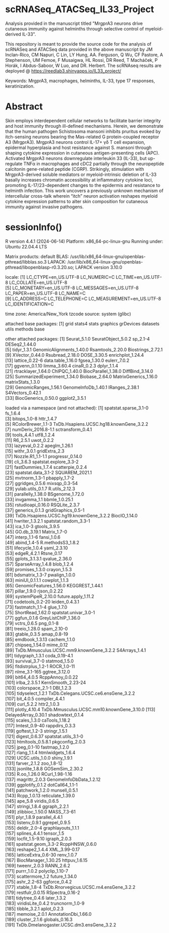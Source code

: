 # scRNASeq_ATACSeq_IL33_Project

Analysis provided in the manuscript titled "MrgprA3 neurons drive cutaneous immunity against helminths through selective control of myeloid-derived IL-33".

This repository is meant to provide the source code for the analysis of scRNASeq and ATACSeq data provided in the above manuscript by JM Inclan-Rico, CM Napuri, C Lin, LY Hung, AA. Ferguson, Q Wu, CF Pastore, A Stephenson, UM Femoe, F Musaigwa, HL Rossi, DR Reed, T Macháček, P Horák, I Abdus-Saboor, W Luo, and DR. Herbert. The scRNAseq results are deployed @ https://reedlab3.shinyapps.io/IL33_project/


Keywords: MrgprA3, macrophages, helminths, IL-33, type 17 responses, keratinization.

# Abstract
Skin employs interdependent cellular networks to facilitate barrier integrity and host immunity through ill-defined mechanisms. Herein, we demonstrate that the human pathogen Schistosoma mansoni inhibits pruritus evoked by itch-sensing neurons bearing the Mas-related G protein-coupled receptor A3 (MrgprA3). MrgprA3 neurons control IL-17+ γδ T cell expansion, epidermal hyperplasia and host resistance against S. mansoni through shaping cytokine expression in cutaneous antigen-presenting cells (APC). Activated MrgprA3 neurons downregulate interleukin 33 (IL-33), but up-regulate TNFα in macrophages and cDC2 partially through the neuropeptide calcitonin gene-related peptide (CGRP). Strikingly, stimulation with MrgprA3-derived soluble mediators or myeloid-intrinsic deletion of IL-33 basally increases chromatin accessibility at inflammatory cytokine loci, promoting IL-17/23-dependent changes to the epidermis and resistance to helminth infection. This work uncovers a previously unknown mechanism of intercellular cross-talk wherein “itch” neuron activation reshapes myeloid cytokine expression patterns to alter skin composition for cutaneous immunity against invasive pathogens.


# sessionInfo()
R version 4.4.1 (2024-06-14)
Platform: x86_64-pc-linux-gnu
Running under: Ubuntu 22.04.4 LTS

Matrix products: default
BLAS:   /usr/lib/x86_64-linux-gnu/openblas-pthread/libblas.so.3 
LAPACK: /usr/lib/x86_64-linux-gnu/openblas-pthread/libopenblasp-r0.3.20.so;  LAPACK version 3.10.0

locale:
 [1] LC_CTYPE=en_US.UTF-8       LC_NUMERIC=C               LC_TIME=en_US.UTF-8        LC_COLLATE=en_US.UTF-8    
 [5] LC_MONETARY=en_US.UTF-8    LC_MESSAGES=en_US.UTF-8    LC_PAPER=en_US.UTF-8       LC_NAME=C                 
 [9] LC_ADDRESS=C               LC_TELEPHONE=C             LC_MEASUREMENT=en_US.UTF-8 LC_IDENTIFICATION=C       

time zone: America/New_York
tzcode source: system (glibc)

attached base packages:
[1] grid      stats4    stats     graphics  grDevices datasets  utils     methods   base     

other attached packages:
 [1] Seurat_5.1.0                SeuratObject_5.0.2          sp_2.1-4                    DESeq2_1.44.0              
 [5] tidyr_1.3.1                 GenomicAlignments_1.40.0    Rsamtools_2.20.0            Biostrings_2.72.1          
 [9] XVector_0.44.0              Rsubread_2.18.0             DOSE_3.30.5                 enrichplot_1.24.4          
[13] lattice_0.22-6              data.table_1.16.0           fgsea_1.30.0                eulerr_7.0.2               
[17] ggvenn_0.1.10               limma_3.60.4                cinaR_0.2.3                 dplyr_1.1.4                
[21] rtracklayer_1.64.0          ChIPQC_1.40.0               BiocParallel_1.38.0         DiffBind_3.14.0            
[25] SummarizedExperiment_1.34.0 Biobase_2.64.0              MatrixGenerics_1.16.0       matrixStats_1.3.0          
[29] GenomicRanges_1.56.1        GenomeInfoDb_1.40.1         IRanges_2.38.1              S4Vectors_0.42.1           
[33] BiocGenerics_0.50.0         ggplot2_3.5.1              

loaded via a namespace (and not attached):
  [1] spatstat.sparse_3.1-0                     fs_1.6.4                                 
  [3] bitops_1.0-8                              httr_1.4.7                               
  [5] RColorBrewer_1.1-3                        TxDb.Hsapiens.UCSC.hg18.knownGene_3.2.2  
  [7] numDeriv_2016.8-1.1                       sctransform_0.4.1                        
  [9] tools_4.4.1                               utf8_1.2.4                               
 [11] R6_2.5.1                                  uwot_0.2.2                               
 [13] lazyeval_0.2.2                            apeglm_1.26.1                            
 [15] withr_3.0.1                               gridExtra_2.3                            
 [17] Nozzle.R1_1.1-1.1                         progressr_0.14.0                         
 [19] cli_3.6.3                                 spatstat.explore_3.3-2                   
 [21] fastDummies_1.7.4                         scatterpie_0.2.4                         
 [23] spatstat.data_3.1-2                       SQUAREM_2021.1                           
 [25] mvtnorm_1.3-1                             pbapply_1.7-2                            
 [27] ggridges_0.5.6                            mixsqp_0.3-54                            
 [29] yulab.utils_0.1.7                         R.utils_2.12.3                           
 [31] parallelly_1.38.0                         BSgenome_1.72.0                          
 [33] invgamma_1.1                              bbmle_1.0.25.1                           
 [35] rstudioapi_0.16.0                         RSQLite_2.3.7                            
 [37] generics_0.1.3                            gridGraphics_0.5-1                       
 [39] TxDb.Hsapiens.UCSC.hg19.knownGene_3.2.2   BiocIO_1.14.0                            
 [41] hwriter_1.3.2.1                           spatstat.random_3.3-1                    
 [43] ica_1.0-3                                 gtools_3.9.5                             
 [45] GO.db_3.19.1                              Matrix_1.7-0                             
 [47] interp_1.1-6                              fansi_1.0.6                              
 [49] abind_1.4-5                               R.methodsS3_1.8.2                        
 [51] lifecycle_1.0.4                           yaml_2.3.10                              
 [53] edgeR_4.2.1                               Rtsne_0.17                               
 [55] gplots_3.1.3.1                            qvalue_2.36.0                            
 [57] SparseArray_1.4.8                         blob_1.2.4                               
 [59] promises_1.3.0                            crayon_1.5.3                             
 [61] bdsmatrix_1.3-7                           pwalign_1.0.0                            
 [63] miniUI_0.1.1.1                            cowplot_1.1.3                            
 [65] GenomicFeatures_1.56.0                    KEGGREST_1.44.1                          
 [67] pillar_1.9.0                              rjson_0.2.22                             
 [69] systemPipeR_2.10.0                        future.apply_1.11.2                      
 [71] codetools_0.2-20                          leiden_0.4.3.1                           
 [73] fastmatch_1.1-4                           glue_1.7.0                               
 [75] ShortRead_1.62.0                          spatstat.univar_3.0-1                    
 [77] ggfun_0.1.6                               GreyListChIP_1.36.0                      
 [79] vctrs_0.6.5                               png_0.1-8                                
 [81] treeio_1.28.0                             spam_2.10-0                              
 [83] gtable_0.3.5                              amap_0.8-19                              
 [85] emdbook_1.3.13                            cachem_1.1.0                             
 [87] chipseq_1.54.0                            mime_0.12                                
 [89] TxDb.Mmusculus.UCSC.mm9.knownGene_3.2.2   S4Arrays_1.4.1                           
 [91] tidygraph_1.3.1                           coda_0.19-4.1                            
 [93] survival_3.7-0                            statmod_1.5.0                            
 [95] fitdistrplus_1.2-1                        ROCR_1.0-11                              
 [97] nlme_3.1-165                              ggtree_3.12.0                            
 [99] bit64_4.0.5                               RcppAnnoy_0.0.22                         
[101] irlba_2.3.5.1                             KernSmooth_2.23-24                       
[103] colorspace_2.1-1                          DBI_1.2.3                                
[105] tidyselect_1.2.1                          TxDb.Celegans.UCSC.ce6.ensGene_3.2.2     
[107] bit_4.0.5                                 compiler_4.4.1                           
[109] curl_5.2.2                                httr2_1.0.3                              
[111] plotly_4.10.4                             TxDb.Mmusculus.UCSC.mm10.knownGene_3.10.0
[113] DelayedArray_0.30.1                       shadowtext_0.1.4                         
[115] scales_1.3.0                              caTools_1.18.2                           
[117] lmtest_0.9-40                             rappdirs_0.3.3                           
[119] goftest_1.2-3                             stringr_1.5.1                            
[121] digest_0.6.37                             spatstat.utils_3.1-0                     
[123] htmltools_0.5.8.1                         pkgconfig_2.0.3                          
[125] jpeg_0.1-10                               fastmap_1.2.0                            
[127] rlang_1.1.4                               htmlwidgets_1.6.4                        
[129] UCSC.utils_1.0.0                          shiny_1.9.1                              
[131] farver_2.1.2                              zoo_1.8-12                               
[133] jsonlite_1.8.8                            GOSemSim_2.30.2                          
[135] R.oo_1.26.0                               RCurl_1.98-1.16                          
[137] magrittr_2.0.3                            GenomeInfoDbData_1.2.12                  
[139] ggplotify_0.1.2                           dotCall64_1.1-1                          
[141] patchwork_1.2.0                           munsell_0.5.1                            
[143] Rcpp_1.0.13                               reticulate_1.39.0                        
[145] ape_5.8                                   viridis_0.6.5                            
[147] stringi_1.8.4                             ggraph_2.2.1                             
[149] zlibbioc_1.50.0                           MASS_7.3-61                              
[151] plyr_1.8.9                                parallel_4.4.1                           
[153] listenv_0.9.1                             ggrepel_0.9.5                            
[155] deldir_2.0-4                              graphlayouts_1.1.1                       
[157] splines_4.4.1                             tensor_1.5                               
[159] locfit_1.5-9.10                           igraph_2.0.3                             
[161] spatstat.geom_3.3-2                       RcppHNSW_0.6.0                           
[163] reshape2_1.4.4                            XML_3.99-0.17                            
[165] latticeExtra_0.6-30                       renv_1.0.7                               
[167] BiocManager_1.30.25                       httpuv_1.6.15                            
[169] tweenr_2.0.3                              RANN_2.6.2                               
[171] purrr_1.0.2                               polyclip_1.10-7                          
[173] scattermore_1.2                           future_1.34.0                            
[175] ashr_2.2-63                               ggforce_0.4.2                            
[177] xtable_1.8-4                              TxDb.Rnorvegicus.UCSC.rn4.ensGene_3.2.2  
[179] restfulr_0.0.15                           RSpectra_0.16-2                          
[181] tidytree_0.4.6                            later_1.3.2                              
[183] viridisLite_0.4.2                         truncnorm_1.0-9                          
[185] tibble_3.2.1                              aplot_0.2.3                              
[187] memoise_2.0.1                             AnnotationDbi_1.66.0                     
[189] cluster_2.1.6                             globals_0.16.3                           
[191] TxDb.Dmelanogaster.UCSC.dm3.ensGene_3.2.2

